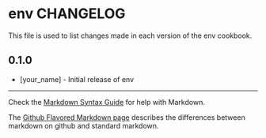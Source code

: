 env CHANGELOG
=============

This file is used to list changes made in each version of the env cookbook.

0.1.0
-----
- [your_name] - Initial release of env

- - -
Check the [Markdown Syntax Guide](http://daringfireball.net/projects/markdown/syntax) for help with Markdown.

The [Github Flavored Markdown page](http://github.github.com/github-flavored-markdown/) describes the differences between markdown on github and standard markdown.
